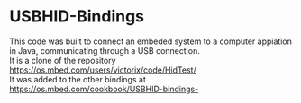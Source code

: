 # USBHID-Bindings
This code was built to connect an embeded system to a computer appiation in Java, communicating through a USB connection.<br>
It is a clone of the repository https://os.mbed.com/users/victorix/code/HidTest/ <br>
It was added to the other bindings at https://os.mbed.com/cookbook/USBHID-bindings- 

